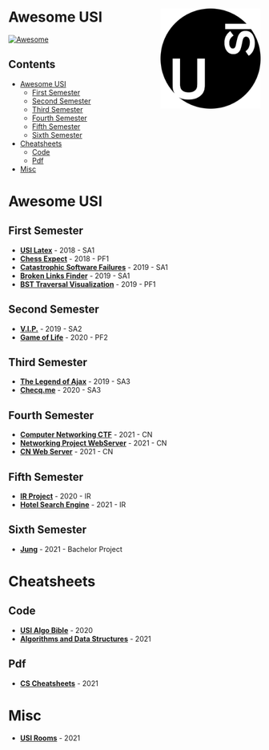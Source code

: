 # <img align="right" src="https://github.com/edoriggio/awesome-usi/blob/main/assets/usi%201.png" alt="awesome-usi" title="awesome-usi" width="200" height="200" /> Awesome USI

[![Awesome](https://cdn.rawgit.com/sindresorhus/awesome/d7305f38d29fed78fa85652e3a63e154dd8e8829/media/badge.svg)](https://github.com/sindresorhus/awesome)
<!-- [![Track Awesome List](https://www.trackawesomelist.com/badge.svg)](https://www.trackawesomelist.com/avelino/awesome-usi/) -->

## Contents
- [Awesome USI](#awesome-usi)
  - [First Semester](#first-semester)
  - [Second Semester](#second-semester)
  - [Third Semester](#third-semester)
  - [Fourth Semester](#fourth-semester)
  - [Fifth Semester](#fifth-semester)
  - [Sixth Semester](#sixth-semester)
- [Cheatsheets](#cheatsheets)
  - [Code](#code)
  - [Pdf](#pdf)
- [Misc](#misc)

# Awesome USI
## First Semester
- [**USI Latex**](https://github.com/Steeven9/USI-LaTeX) - 2018 - SA1
- [**Chess Expect**](https://github.com/Steeven9/Chess-expect) - 2018 - PF1
- [**Catastrophic Software Failures**](https://github.com/Hoormazd1379/SA1GRP1CSS) - 2019 - SA1
- [**Broken Links Finder**](https://github.com/MicheleCattaneo/broken-links-finder) - 2019 - SA1
- [**BST Traversal Visualization**](https://github.com/MicheleCattaneo/BST-traversal-visualization) - 2019 - PF1

## Second Semester
- [**V.I.P.**](https://github.com/Steeven9/V.I.P.) - 2019 - SA2
- [**Game of Life**](https://github.com/edoriggio/game-of-life) - 2020 - PF2

## Third Semester
- [**The Legend of Ajax**](https://github.com/Steeven9/WA-game-group) - 2019 - SA3
- [**Checq.me**](https://github.com/edoriggio/checq.me) - 2020 - SA3

## Fourth Semester
- [**Computer Networking CTF**](https://github.com/edoriggio/computer-networking-ctf) - 2021 - CN
- [**Networking Project WebServer**](https://github.com/MicheleCattaneo/Networking_Project_WebServer) - 2021 - CN
- [**CN Web Server**](https://github.com/edoriggio/cn-web-server) - 2021 - CN

## Fifth Semester
- [**IR Project**](https://github.com/Steeven9/IR-project) - 2020 - IR
- [**Hotel Search Engine**](https://github.com/hotel-se) - 2021 - IR

## Sixth Semester
- [**Jung**](https://github.com/Steeven9/Jung) - 2021 - Bachelor Project

# Cheatsheets
## Code
- [**USI Algo Bible**](https://github.com/MicheleCattaneo/USI_Algo_Bible) - 2020
- [**Algorithms and Data Structures**](https://github.com/edoriggio/algorithms-and-data-structures) - 2021

## Pdf
- [**CS Cheatsheets**](https://github.com/edoriggio/cs-cheatsheets) - 2021

# Misc
- [**USI Rooms**](https://github.com/Steeven9/USIrooms) - 2021
